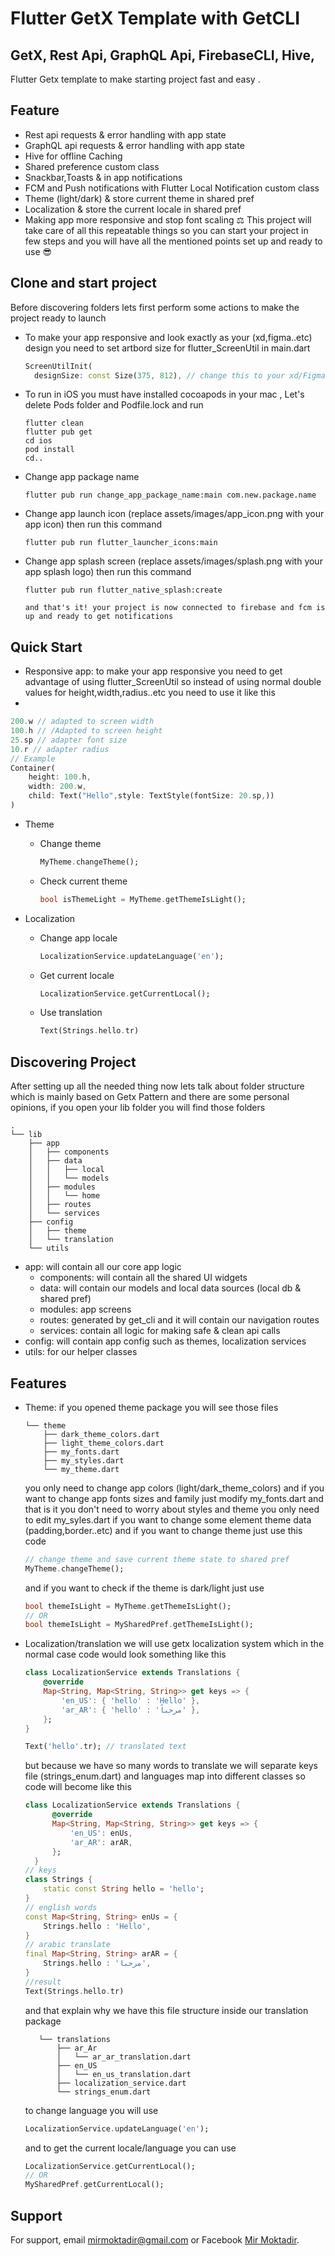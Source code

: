 # Flutter GetX Template with GetCLI

## GetX, Rest Api, GraphQL Api, FirebaseCLI, Hive, 

Flutter Getx template to make starting project fast and easy
.

## Feature

- Rest api requests & error handling with app state
- GraphQL api requests & error handling with app state
- Hive for offline Caching
- Shared preference custom class
- Snackbar,Toasts & in app notifications 
- FCM and Push notifications with Flutter Local Notification custom class
- Theme (light/dark) & store current theme in shared pref
- Localization & store the current locale in shared pref
- Making app more responsive and stop font scaling ⚖️
  This project will take care of all this repeatable things so you can start your project in few steps and you will have all the mentioned points set up and ready to use 😎


## Clone and start project
Before discovering folders lets first perform some actions to make the project ready to launch

- To make your app responsive and look exactly as your (xd,figma..etc) design you need to set artbord size for flutter_ScreenUtil in main.dart
    ```dart
    ScreenUtilInit(
      designSize: const Size(375, 812), // change this to your xd/Figma artboard size
    ```
- To run in iOS you must have installed cocoapods in your mac , Let's delete Pods folder and Podfile.lock and run
  ```
  flutter clean
  flutter pub get
  cd ios
  pod install
  cd..
  ```

- Change app package name
    ```
    flutter pub run change_app_package_name:main com.new.package.name
    ```
  
- Change app launch icon (replace assets/images/app_icon.png with your app icon) then run this command
    ```
    flutter pub run flutter_launcher_icons:main
    ```
- Change app splash screen (replace assets/images/splash.png with your app splash logo) then run this command
   ```
   flutter pub run flutter_native_splash:create
   ```

    ```
  and that's it! your project is now connected to firebase and fcm is up and ready to get notifications
## Quick Start
- Responsive app: to make your app responsive you need to get advantage of using flutter_ScreenUtil so instead of using normal double values for height,width,radius..etc you need to use it like this
-
```dart
200.w // adapted to screen width
100.h // /Adapted to screen height
25.sp // adapter font size
10.r // adapter radius
// Example
Container(
    height: 100.h,
    width: 200.w,
    child: Text("Hello",style: TextStyle(fontSize: 20.sp,))
)
```

- Theme
    - Change theme

        ```dart
        MyTheme.changeTheme();
        ```

    - Check current theme

        ```dart
        bool isThemeLight = MyTheme.getThemeIsLight();
        ```

- Localization
    - Change app locale

        ```dart
        LocalizationService.updateLanguage('en');
        ```

    - Get current locale

        ```dart
        LocalizationService.getCurrentLocal();
        ```

    - Use translation

        ```dart
        Text(Strings.hello.tr)
        ```


## Discovering Project
After setting up all the needed thing now lets talk about folder structure which is mainly based on Getx Pattern and there are some personal opinions, if you open your lib folder you will find those folders

```
.
└── lib
    ├── app
    │   ├── components
    │   ├── data
    │   │   ├── local
    │   │   └── models
    │   ├── modules
    │   │   └── home
    │   ├── routes
    │   └── services
    ├── config
    │   ├── theme
    │   └── translation
    └── utils
```

- app: will contain all our core app logic
    - components: will contain all the shared UI widgets
    - data: will contain our models and local data sources (local db & shared pref)
    - modules: app screens
    - routes: generated by get_cli and it will contain our navigation routes
    - services: contain all logic for making safe & clean api calls
- config: will contain app config such as themes, localization services
- utils: for our helper classes
## Features
- Theme: if you opened theme package you will see those files

    ```
    └── theme
        ├── dark_theme_colors.dart
        ├── light_theme_colors.dart
        ├── my_fonts.dart
        ├── my_styles.dart
        └── my_theme.dart
   
    ```

  you only need to change app colors (light/dark_theme_colors) and if you want to change app fonts sizes and family just modify my_fonts.dart and that is it you don't need to worry about styles and theme you only need to edit my_syles.dart if you want to change some element theme data (padding,border..etc) and if you want to change theme just use this code

    ```dart
    // change theme and save current theme state to shared pref
    MyTheme.changeTheme();
    ```

  and if you want to check if the theme is dark/light just use
    ```dart
    bool themeIsLight = MyTheme.getThemeIsLight();
    // OR
    bool themeIsLight = MySharedPref.getThemeIsLight();
    ```
- Localization/translation we will use getx localization system which in the normal case code would look something like this

    ```dart
    class LocalizationService extends Translations {
        @override
        Map<String, Map<String, String>> get keys => {
            'en_US': { 'hello' : 'Hello' },
            'ar_AR': { 'hello' : 'مرحباً' },
        };
    }

    Text('hello'.tr); // translated text 
  ```

  but because we have so many words to translate we will separate keys file (strings_enum.dart) and languages map into different classes so code will become like this

  ```dart
  class LocalizationService extends Translations {
        @override
        Map<String, Map<String, String>> get keys => {
            'en_US': enUs,
            'ar_AR': arAR,
        };
    }
  // keys
  class Strings {
      static const String hello = 'hello';
  }
  // english words
  const Map<String, String> enUs = {
      Strings.hello : 'Hello',
  }
  // arabic translate
  final Map<String, String> arAR = {
      Strings.hello : 'مرحبا',
  }
  //result
  Text(Strings.hello.tr)
  ```

  and that explain why we have this file structure inside our translation package

     ```
        └── translations
            ├── ar_Ar
            │   └── ar_ar_translation.dart
            ├── en_US
            │   └── en_us_translation.dart
            ├── localization_service.dart
            └── strings_enum.dart
     ```

  to change language you will use

    ```dart
    LocalizationService.updateLanguage('en');
    ```

  and to get the current locale/language you can use

    ```dart
    LocalizationService.getCurrentLocal();
    // OR
    MySharedPref.getCurrentLocal();
    ```


## Support

For support, email mirmoktadir@gmail.com or Facebook [Mir Moktadir](https://www.facebook.com/moktadir91/).
